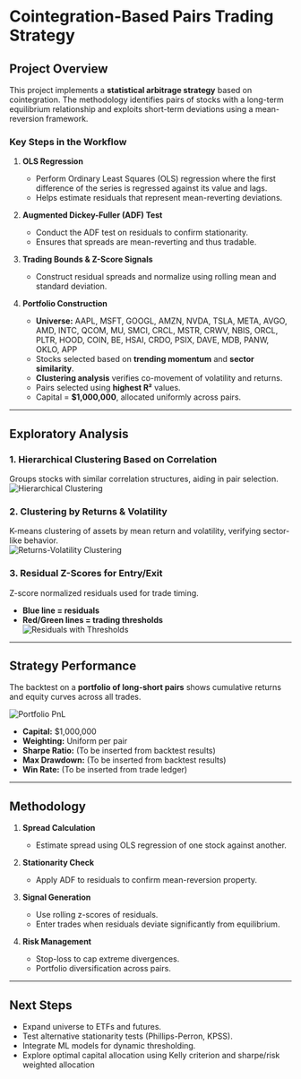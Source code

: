 # Cointegration-Based Pairs Trading Strategy  

## Project Overview  
This project implements a **statistical arbitrage strategy** based on cointegration. The methodology identifies pairs of stocks with a long-term equilibrium relationship and exploits short-term deviations using a mean-reversion framework.  

### Key Steps in the Workflow  
1. **OLS Regression**  
   - Perform Ordinary Least Squares (OLS) regression where the first difference of the series is regressed against its value and lags.  
   - Helps estimate residuals that represent mean-reverting deviations.  

2. **Augmented Dickey-Fuller (ADF) Test**  
   - Conduct the ADF test on residuals to confirm stationarity.  
   - Ensures that spreads are mean-reverting and thus tradable.  

3. **Trading Bounds & Z-Score Signals**  
   - Construct residual spreads and normalize using rolling mean and standard deviation.  

4. **Portfolio Construction**  
   - **Universe:** AAPL, MSFT, GOOGL, AMZN, NVDA, TSLA, META, AVGO, AMD, INTC, QCOM, MU, SMCI, CRCL, MSTR, CRWV, NBIS, ORCL, PLTR, HOOD, COIN, BE, HSAI, CRDO, PSIX, DAVE, MDB, PANW, OKLO, APP  
   - Stocks selected based on **trending momentum** and **sector similarity**.  
   - **Clustering analysis** verifies co-movement of volatility and returns.  
   - Pairs selected using **highest R²** values.  
   - Capital = **$1,000,000**, allocated uniformly across pairs.  

---

## Exploratory Analysis  

### 1. Hierarchical Clustering Based on Correlation  
Groups stocks with similar correlation structures, aiding in pair selection.  
![Hierarchical Clustering](https://github.com/user-attachments/assets/e3c8f708-be6e-439c-bafd-e30dca7665d6)  

### 2. Clustering by Returns & Volatility  
K-means clustering of assets by mean return and volatility, verifying sector-like behavior.  
![Returns-Volatility Clustering](https://github.com/user-attachments/assets/9f706f8f-d461-4220-8b61-c0fb9bfe3847)  

### 3. Residual Z-Scores for Entry/Exit  
Z-score normalized residuals used for trade timing.  
- **Blue line = residuals**  
- **Red/Green lines = trading thresholds**  
![Residuals with Thresholds](https://github.com/user-attachments/assets/7bf57848-1b26-440a-b2d2-dd578af68609)  

---

## Strategy Performance  

The backtest on a **portfolio of long-short pairs** shows cumulative returns and equity curves across all trades.  

![Portfolio PnL](https://github.com/user-attachments/assets/da16c0cb-309f-4510-87bb-6c115c710d0f)  

- **Capital:** $1,000,000  
- **Weighting:** Uniform per pair  
- **Sharpe Ratio:** (To be inserted from backtest results)  
- **Max Drawdown:** (To be inserted from backtest results)  
- **Win Rate:** (To be inserted from trade ledger)  

---

## Methodology  

1. **Spread Calculation**  
   - Estimate spread using OLS regression of one stock against another.  

2. **Stationarity Check**  
   - Apply ADF to residuals to confirm mean-reversion property.  

3. **Signal Generation**  
   - Use rolling z-scores of residuals.  
   - Enter trades when residuals deviate significantly from equilibrium.  

4. **Risk Management**  
   - Stop-loss to cap extreme divergences.  
   - Portfolio diversification across pairs.  

---

## Next Steps  
- Expand universe to ETFs and futures.  
- Test alternative stationarity tests (Phillips-Perron, KPSS).  
- Integrate ML models for dynamic thresholding.  
- Explore optimal capital allocation using Kelly criterion and sharpe/risk weighted allocation


